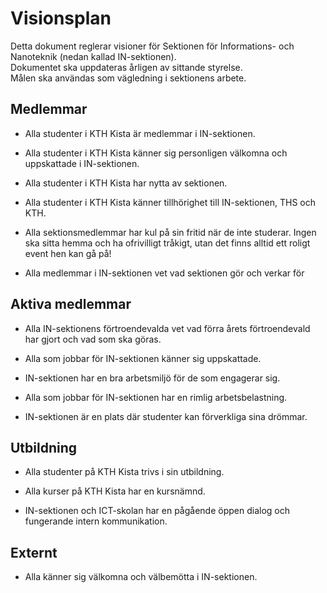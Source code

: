 # Visionsplan

Detta dokument reglerar visioner för Sektionen för Informations- och Nanoteknik (nedan kallad IN-sektionen).  
Dokumentet ska uppdateras årligen av sittande styrelse.  
Målen ska användas som vägledning i sektionens arbete.

## Medlemmar
- Alla studenter i KTH Kista är medlemmar i IN-sektionen.

- Alla studenter i KTH Kista känner sig personligen välkomna och uppskattade i IN-sektionen.

- Alla studenter i KTH Kista har nytta av sektionen.

- Alla studenter i KTH Kista känner tillhörighet till IN-sektionen, THS och KTH.

- Alla sektionsmedlemmar har kul på sin fritid när de inte studerar. Ingen ska sitta hemma och ha ofrivilligt tråkigt, utan det finns alltid ett roligt event hen kan gå på!

- Alla medlemmar i IN-sektionen vet vad sektionen gör och verkar för

## Aktiva medlemmar
- Alla IN-sektionens förtroendevalda vet vad förra årets förtroendevald har gjort och vad som ska göras.

- Alla som jobbar för IN-sektionen känner sig uppskattade.

- IN-sektionen har en bra arbetsmiljö för de som engagerar sig.

- Alla som jobbar för IN-sektionen har en rimlig arbetsbelastning.

- IN-sektionen är en plats där studenter kan förverkliga sina drömmar.

## Utbildning
- Alla studenter på KTH Kista trivs i sin utbildning.

- Alla kurser på KTH Kista har en kursnämnd.

- IN-sektionen och ICT-skolan har en pågående öppen dialog och fungerande intern kommunikation.

## Externt
- Alla känner sig välkomna och välbemötta i IN-sektionen.
